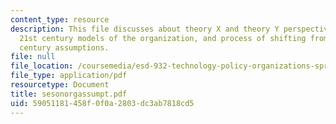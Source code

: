 ```yaml
---
content_type: resource
description: This file discusses about theory X and theory Y perspectives, 20th and
  21st century models of the organization, and process of shifting from 20th to 21st
  century assumptions.
file: null
file_location: /coursemedia/esd-932-technology-policy-organizations-spring-2005/59051181458f0f0a2803dc3ab7818cd5_sesonorgassumpt.pdf
file_type: application/pdf
resourcetype: Document
title: sesonorgassumpt.pdf
uid: 59051181-458f-0f0a-2803-dc3ab7818cd5
---
```

